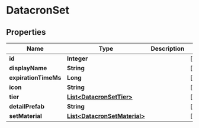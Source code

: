 

# DatacronSet


## Properties

| Name | Type | Description | Notes |
|------------ | ------------- | ------------- | -------------|
|**id** | **Integer** |  |  [optional] |
|**displayName** | **String** |  |  [optional] |
|**expirationTimeMs** | **Long** |  |  [optional] |
|**icon** | **String** |  |  [optional] |
|**tier** | [**List&lt;DatacronSetTier&gt;**](DatacronSetTier.md) |  |  [optional] |
|**detailPrefab** | **String** |  |  [optional] |
|**setMaterial** | [**List&lt;DatacronSetMaterial&gt;**](DatacronSetMaterial.md) |  |  [optional] |



